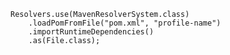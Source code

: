 	Resolvers.use(MavenResolverSystem.class)
		.loadPomFromFile("pom.xml", "profile-name")
		.importRuntimeDependencies()
		.as(File.class);

